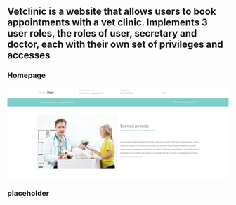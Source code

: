 <h2>Vetclinic is a website that allows users to book appointments with a vet clinic. Implements 3 user roles, the roles of user, secretary and doctor, each with their own set of privileges and accesses</h2>

<h3>Homepage</h3>

![My Image](!screenshots/home.png)

<h3>placeholder</h3>
